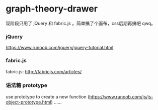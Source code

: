 # graph-theory-drawer
现阶段只用了 jQuery 和 fabric.js 。简单搞了个画布，css后期再搞吧 qwq。



### jQuery

https://www.runoob.com/jquery/jquery-tutorial.html



### fabric.js

fabric.js: http://fabricjs.com/articles/



### 语法糖 prototype

use prototype to create a new function (https://www.runoob.com/js/js-object-prototype.html)
……
